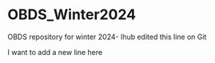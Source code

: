 # OBDS_Winter2024

OBDS repository for winter 2024- Ihub edited this line on Git

I want to add a new line here
